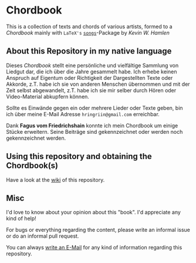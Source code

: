 # Chordbook

This is a collection of texts and chords of various artists, formed to a
*Chordbook* mainly with `LaTeX's` [`songs`][songspkg]-Package by *Kevin W.
Hamlen*

## About this Repository in my native language

Dieses *Chordbook* stellt eine persönliche und vielfältige Sammlung von Liedgut
dar, die ich über die Jahre gesammelt habe.  Ich erhebe keinen Anspruch auf
Eigentum oder Richtigkeit der Dargestellten Texte oder Akkorde, z.T. habe ich
sie von anderen Menschen übernommen und mit der Zeit selbst abgewandelt, z.T.
habe ich sie mir selber durch Hören oder Video-Material abkupfern können.

Sollte es Einwände gegen ein oder mehrere Lieder oder Texte geben, bin ich über
meine E-Mail Adresse `hringriin@gmail.com` erreichbar.

Dank **Fagus vom Friedrichshain** konnte ich mein Chordbook um einige Stücke
erweitern.  Seine Beiträge sind gekennzeichnet oder werden noch gekennzeichnet
werden.


## Using this repository and obtaining the Chordbook(s)

Have a look at the [wiki][wiki] of this repository.


## Misc

I'd love to know about your opinion about this "book".
I'd appreciate any kind of help!

For bugs or everything regarding the content, please write an informal issue or
do an informal pull request.

You can always [write an E-Mail][mailme] for any kind of information regarding
this repository.



[songspkg]: http://songs.sourceforge.net/index.html "Songs Package"
[mailme]: mailto:hringriin@gmail.com "Mail Me"
[mactex]: https://tug.org/mactex/ "MacTex-2015"
[miktexdlpage]: https://miktex.org/download "MikTex Download"
[perldllink]: https://storage.googleapis.com/google-code-archive-downloads/v2/code.google.com/dwimperl/dwimperl-5.14.2.1-v7-32bit.exe "Perl for Windows"
[cbdlpage]: https://chordbook.barzh.eu "Downloadpage Chordbook"
[releases]: https://github.com/hringriin/chordbook/releases "Chordbook Releases"
[wiki]: https://github.com/hringriin/chordbook/wiki "Chordbook: Wiki"
